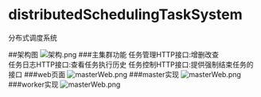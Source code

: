 # distributedSchedulingTaskSystem
分布式调度系统

##架构图
![架构.png](https://github.com/xiaxichen/distributedSchedulingTaskSystem/doc/分布式架构图)
###主集群功能
任务管理HTTP接口:增删改查   
任务日志HTTP接口:查看任务执行历史
任务控制HTTP接口:提供强制结束任务的接口
###web页面
![masterWeb.png](https://github.com/xiaxichen/distributedSchedulingTaskSystem/doc/masterWeb)
###master实现
![masterWeb.png](https://github.com/xiaxichen/distributedSchedulingTaskSystem/doc/master实现)
###worker实现
![masterWeb.png](https://github.com/xiaxichen/distributedSchedulingTaskSystem/doc/worker实现)